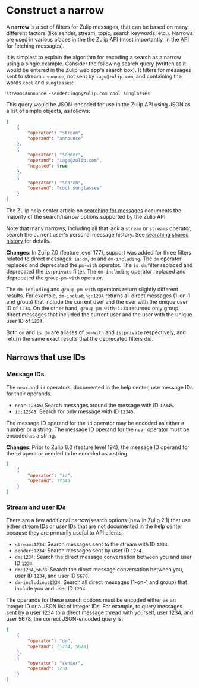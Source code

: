 # Construct a narrow

A **narrow** is a set of filters for Zulip messages, that can be based
on many different factors (like sender, stream, topic, search
keywords, etc.). Narrows are used in various places in the the Zulip
API (most importantly, in the API for fetching messages).

It is simplest to explain the algorithm for encoding a search as a
narrow using a single example. Consider the following search query
(written as it would be entered in the Zulip web app's search box).
It filters for messages sent to stream `announce`, not sent by
`iago@zulip.com`, and containing the words `cool` and `sunglasses`:

```
stream:announce -sender:iago@zulip.com cool sunglasses
```

This query would be JSON-encoded for use in the Zulip API using JSON
as a list of simple objects, as follows:

```json
[
    {
        "operator": "stream",
        "operand": "announce"
    },
    {
        "operator": "sender",
        "operand": "iago@zulip.com",
        "negated": true
    },
    {
        "operator": "search",
        "operand": "cool sunglasses"
    }
]
```

The Zulip help center article on [searching for messages](/help/search-for-messages)
documents the majority of the search/narrow options supported by the
Zulip API.

Note that many narrows, including all that lack a `stream` or `streams`
operator, search the current user's personal message history. See
[searching shared history](/help/search-for-messages#searching-shared-history)
for details.

**Changes**: In Zulip 7.0 (feature level 177), support was added
for three filters related to direct messages: `is:dm`, `dm` and
`dm-including`. The `dm` operator replaced and deprecated the
`pm-with` operator. The `is:dm` filter replaced and deprecated
the `is:private` filter. The `dm-including` operator replaced and
deprecated the `group-pm-with` operator.

The `dm-including` and `group-pm-with` operators return slightly
different results. For example, `dm-including:1234` returns all
direct messages (1-on-1 and group) that include the current user
and the user with the unique user ID of `1234`. On the other hand,
`group-pm-with:1234` returned only group direct messages that included
the current user and the user with the unique user ID of `1234`.

Both `dm` and `is:dm` are aliases of `pm-with` and `is:private`
respectively, and return the same exact results that the deprecated
filters did.

## Narrows that use IDs

### Message IDs

The `near` and `id` operators, documented in the help center, use message
IDs for their operands.

* `near:12345`: Search messages around the message with ID `12345`.
* `id:12345`: Search for only message with ID `12345`.

The message ID operand for the `id` operator may be encoded as either a
number or a string. The message ID operand for the `near` operator must
be encoded as a string.

**Changes**: Prior to Zulip 8.0 (feature level 194), the message ID
operand for the `id` operator needed to be encoded as a string.


```json
[
    {
        "operator": "id",
        "operand": 12345
    }
]
```

### Stream and user IDs

There are a few additional narrow/search options (new in Zulip 2.1)
that use either stream IDs or user IDs that are not documented in the
help center because they are primarily useful to API clients:

* `stream:1234`: Search messages sent to the stream with ID `1234`.
* `sender:1234`: Search messages sent by user ID `1234`.
* `dm:1234`: Search the direct message conversation between
  you and user ID `1234`.
* `dm:1234,5678`: Search the direct message conversation between
  you, user ID `1234`, and user ID `5678`.
* `dm-including:1234`: Search all direct messages (1-on-1 and group)
  that include you and user ID `1234`.

The operands for these search options must be encoded either as an
integer ID or a JSON list of integer IDs. For example, to query
messages sent by a user 1234 to a direct message thread with yourself,
user 1234, and user 5678, the correct JSON-encoded query is:

```json
[
    {
        "operator": "dm",
        "operand": [1234, 5678]
    },
    {
        "operator": "sender",
        "operand": 1234
    }
]
```
